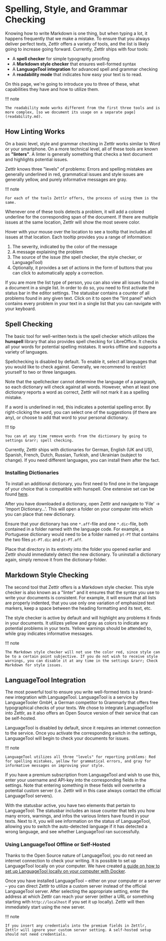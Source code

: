 # Spelling, Style, and Grammar Checking

Knowing how to write Markdown is one thing, but when typing a lot, it happens frequently that we make a mistake. To ensure that you always deliver perfect texts, Zettlr offers a variety of tools, and the list is likely going to increase going forward. Currently, Zettlr ships with four tools:

* A **spell checker** for simple typography proofing
* A **Markdown style checker** that ensures well-formed syntax
* A **LanguageTool integration** for advanced spell and grammar checking
* A **readability mode** that indicates how easy your text is to read.

On this page, we're going to introduce you to three of these, what capabilities they have and how to utilize them.

!!! note

    The readability mode works different from the first three tools and is more complex, [so we document its usage on a separate page](readability.md).

## How Linting Works

On a basic level, style and grammar checking in Zettlr works similar to Word or your smartphone. On a more technical level, all of these tools are known as **"linters"**. A linter is generally something that checks a text document and highlights potential issues.

Zettlr knows three "levels" of problems: Errors and spelling mistakes are generally underlined in red, grammatical issues and style issues are generally yellow, and purely informative messages are gray.

!!! note

    For each of the tools Zettlr offers, the process of using them is the same.

Whenever one of these tools detects a problem, it will add a colored underline for the corresponding span of the document. If there are multiple issues at the same location, Zettlr will show the most severe color.

Hover with your mouse over the location to see a tooltip that includes all issues at that location. Each tooltip provides you a range of information:

1. The severity, indicated by the color of the message
2. A message explaining the problem
3. The source of the issue (the spell checker, the style checker, or LanguageTool)
4. Optionally, it provides a set of actions in the form of buttons that you can click to automatically apply a correction.

If you are more the list type of person, you can also view all issues found in a document in a single list. In order to do so, you need to first activate the status bar in the editor settings. The statusbar contains a counter of all problems found in any given text. Click on it to open the "lint panel" which contains every problem in your text in a single list that you can navigate with your keyboard.

## Spell Checking

The basic tool for well-written texts is the spell checker which utilizes the **hunspell** library that also provides spell checking for LibreOffice. It checks all your words for potential spelling mistakes. It works offline and supports a variety of languages.

Spellchecking is disabled by default. To enable it, select all languages that you would like to check against. Generally, we recommend to restrict yourself to two or three languages.

Note that the spellchecker cannot determine the language of a paragraph, so each dictionary will check against all words. However, when at least one dictionary reports a word as correct, Zettlr will not mark it as a spelling mistake.

If a word is underlined in red, this indicates a potential spelling error. By right-clicking the word, you can select one of the suggestions (if there are any), or choose to add that word to your personal dictionary.

!!! tip

    You can at any time remove words from the dictionary by going to settings &rarr; spell checking.

Currently, Zettlr ships with dictionaries for German, English (UK and US), Spanish, French, Dutch, Russian, Turkish, and Ukrainian (subject to change). If you need different languages, you can install them after the fact.

### Installing Dictionaries

To install an additional dictionary, you first need to find one in the language of your choice that is compatible with hunspell. One extensive set can be found [here](https://github.com/wooorm/dictionaries/tree/main/dictionaries).

After you have downloaded a dictionary, open Zettlr and navigate to 'File' &rarr; 'Import Dictionary…'. This will open a folder on your computer into which you can place that new dictionary.

Ensure that your dictionary has one `*.aff`-file and one `*.dic`-file, both contained in a folder named with the language code. For example, a Portuguese dictionary would need to be a folder named `pt-PT` that contains the two files `pt-PT.dic` and `pt-PT.aff`.

Place that directory in its entirety into the folder you opened earlier and Zettlr should immediately detect the new dictionary. To uninstall a dictionary again, simply remove it from the dictionary-folder.

## Markdown Style Checking

The second tool that Zettlr offers is a Markdown style checker. This style checker is also known as a "linter" and it ensures that the syntax you use to write your documents is consistent. For example, it will ensure that all lists are properly indented, that you use only one variation of emphasized text markers, keep a space between the heading formatting and its text, etc.

The style checker is active by default and will highlight any problems it finds in your documents. It utilizes yellow and gray as colors to indicate any potential problems in your texts. Yellow warnings should be attended to, while gray indicates informative messages.

!!! note

    The Markdown style checker will not use the color red, since style can be to a certain point subjective. If you do not wish to receive style warnings, you can disable it at any time in the settings &rarr; Check Markdown for style issues.

## LanguageTool Integration

The most powerful tool to ensure you write well-formed texts is a brand-new integration with LanguageTool. LanguageTool is a service by LanguageTooler GmbH, a German competitor to Grammarly that offers free typographical checks of your texts. We chose to integrate LanguageTool into Zettlr, as it also offers an Open Source version of their service that can be self-hosted.

LanguageTool is disabled by default, since it requires an internet connection to the service. Once you activate the corresponding switch in the settings, LanguageTool will begin to check your documents for issues.

!!! note

    LanguageTool utilizes all three "levels" for reporting problems: Red for spelling mistakes, yellow for grammatical errors, and gray for informative messages on improving your style.

If you have a premium subscription from LanguageTool and wish to use this, enter your username and API-key into the corresponding fields in the settings. Note that entering something in these fields will overwrite a potential custom server (i.e. Zettlr will in this case always contact the official LanguageTool servers).

With the statusbar active, you have two elements that pertain to LanguageTool: The statusbar includes an issue counter that tells you how many errors, warnings, and infos the various linters have found in your texts. Next to it, you will see information on the status of LanguageTool, allowing you to switch the auto-detected language if it has detected a wrong language, and see whether LanguageTool ran successfully.

### Using LanguageTool Offline or Self-Hosted

Thanks to the Open Source nature of LanguageTool, you do not need an internet connection to check your writing. It is possible to set up LanguageTool locally on your computer. We have created [a guide on how to set up LanguageTool locally on your computer with Docker](../guides/languagetool-local.md).

Once you have installed LanguageTool – either on your computer or a server – you can direct Zettlr to utilize a custom server instead of the official LanguageTool server. After selecting the appropriate setting, enter the address at which Zettlr can reach your server (either a URL or something starting with `http://localhost` if you set it up locally). Zettlr will then immediately start using the new server.

!!! note

    If you insert any credentials into the premium fields in Zettlr, Zettlr will ignore your custom server setting. A self-hosted setup should not need credentials.
